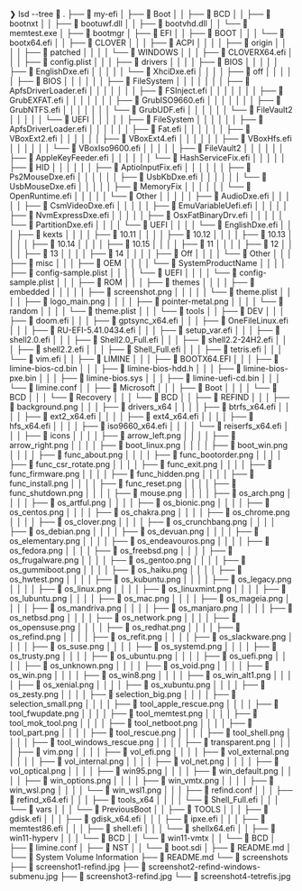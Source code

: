 ❯ lsd --tree
 .
├──  my-efi
│   ├──  Boot
│   │   ├──  BCD
│   │   ├──  bootnxt
│   │   ├──  bootuwf.dll
│   │   ├──  bootvhd.dll
│   │   └──  memtest.exe
│   ├──  bootmgr
│   ├──  EFI
│   │   ├──  BOOT
│   │   │   └──  bootx64.efi
│   │   ├──  CLOVER
│   │   │   ├──  ACPI
│   │   │   │   ├──  origin
│   │   │   │   ├──  patched
│   │   │   │   └──  WINDOWS
│   │   │   ├──  CLOVERX64.efi
│   │   │   ├──  config.plist
│   │   │   ├──  drivers
│   │   │   │   ├──  BIOS
│   │   │   │   │   ├──  EnglishDxe.efi
│   │   │   │   │   └──  XhciDxe.efi
│   │   │   │   ├──  off
│   │   │   │   │   ├──  BIOS
│   │   │   │   │   │   ├──  FileSystem
│   │   │   │   │   │   │   ├──  ApfsDriverLoader.efi
│   │   │   │   │   │   │   ├──  FSInject.efi
│   │   │   │   │   │   │   ├──  GrubEXFAT.efi
│   │   │   │   │   │   │   ├──  GrubISO9660.efi
│   │   │   │   │   │   │   ├──  GrubNTFS.efi
│   │   │   │   │   │   │   └──  GrubUDF.efi
│   │   │   │   │   │   └──  FileVault2
│   │   │   │   │   └──  UEFI
│   │   │   │   │       ├──  FileSystem
│   │   │   │   │       │   ├──  ApfsDriverLoader.efi
│   │   │   │   │       │   ├──  Fat.efi
│   │   │   │   │       │   ├──  VBoxExt2.efi
│   │   │   │   │       │   ├──  VBoxExt4.efi
│   │   │   │   │       │   ├──  VBoxHfs.efi
│   │   │   │   │       │   └──  VBoxIso9600.efi
│   │   │   │   │       ├──  FileVault2
│   │   │   │   │       │   ├──  AppleKeyFeeder.efi
│   │   │   │   │       │   └──  HashServiceFix.efi
│   │   │   │   │       ├──  HID
│   │   │   │   │       │   ├──  AptioInputFix.efi
│   │   │   │   │       │   ├──  Ps2MouseDxe.efi
│   │   │   │   │       │   ├──  UsbKbDxe.efi
│   │   │   │   │       │   └──  UsbMouseDxe.efi
│   │   │   │   │       ├──  MemoryFix
│   │   │   │   │       │   └──  OpenRuntime.efi
│   │   │   │   │       └──  Other
│   │   │   │   │           ├──  AudioDxe.efi
│   │   │   │   │           ├──  CsmVideoDxe.efi
│   │   │   │   │           ├──  EmuVariableUefi.efi
│   │   │   │   │           ├──  NvmExpressDxe.efi
│   │   │   │   │           ├──  OsxFatBinaryDrv.efi
│   │   │   │   │           └──  PartitionDxe.efi
│   │   │   │   └──  UEFI
│   │   │   │       └──  EnglishDxe.efi
│   │   │   ├──  kexts
│   │   │   │   ├──  10.11
│   │   │   │   ├──  10.12
│   │   │   │   ├──  10.13
│   │   │   │   ├──  10.14
│   │   │   │   ├──  10.15
│   │   │   │   ├──  11
│   │   │   │   ├──  12
│   │   │   │   ├──  13
│   │   │   │   ├──  14
│   │   │   │   ├──  Off
│   │   │   │   └──  Other
│   │   │   ├──  misc
│   │   │   ├──  OEM
│   │   │   │   └──  SystemProductName
│   │   │   │       ├──  config-sample.plist
│   │   │   │       └──  UEFI
│   │   │   │           └──  config-sample.plist
│   │   │   ├──  ROM
│   │   │   ├──  themes
│   │   │   │   ├──  embedded
│   │   │   │   │   ├──  screenshot.png
│   │   │   │   │   └──  theme.plist
│   │   │   │   ├──  logo_main.png
│   │   │   │   ├──  pointer-metal.png
│   │   │   │   └──  random
│   │   │   │       └──  theme.plist
│   │   │   └──  tools
│   │   ├──  DEV
│   │   │   ├──  doom.efi
│   │   │   ├──  gptsync_x64.efi
│   │   │   ├──  OneFileLinux.efi
│   │   │   ├──  RU-EFI-5.41.0434.efi
│   │   │   ├──  setup_var.efi
│   │   │   ├──  shell2.0.efi
│   │   │   ├──  Shell2.0_Full.efi
│   │   │   ├──  shell2.2-24H2.efi
│   │   │   ├──  shell2.2.efi
│   │   │   ├──  Shell_Full.efi
│   │   │   ├──  tetris.efi
│   │   │   └──  vim.efi
│   │   ├──  LIMINE
│   │   │   ├──  BOOTX64.EFI
│   │   │   ├──  limine-bios-cd.bin
│   │   │   ├──  limine-bios-hdd.h
│   │   │   ├──  limine-bios-pxe.bin
│   │   │   ├──  limine-bios.sys
│   │   │   ├──  limine-uefi-cd.bin
│   │   │   └──  limine.conf
│   │   ├──  Microsoft
│   │   │   ├──  Boot
│   │   │   │   └──  BCD
│   │   │   └──  Recovery
│   │   │       └──  BCD
│   │   ├──  REFIND
│   │   │   ├──  background.png
│   │   │   ├──  drivers_x64
│   │   │   │   ├──  btrfs_x64.efi
│   │   │   │   ├──  ext2_x64.efi
│   │   │   │   ├──  ext4_x64.efi
│   │   │   │   ├──  hfs_x64.efi
│   │   │   │   ├──  iso9660_x64.efi
│   │   │   │   └──  reiserfs_x64.efi
│   │   │   ├──  icons
│   │   │   │   ├──  arrow_left.png
│   │   │   │   ├──  arrow_right.png
│   │   │   │   ├──  boot_linux.png
│   │   │   │   ├──  boot_win.png
│   │   │   │   ├──  func_about.png
│   │   │   │   ├──  func_bootorder.png
│   │   │   │   ├──  func_csr_rotate.png
│   │   │   │   ├──  func_exit.png
│   │   │   │   ├──  func_firmware.png
│   │   │   │   ├──  func_hidden.png
│   │   │   │   ├──  func_install.png
│   │   │   │   ├──  func_reset.png
│   │   │   │   ├──  func_shutdown.png
│   │   │   │   ├──  mouse.png
│   │   │   │   ├──  os_arch.png
│   │   │   │   ├──  os_artful.png
│   │   │   │   ├──  os_bionic.png
│   │   │   │   ├──  os_centos.png
│   │   │   │   ├──  os_chakra.png
│   │   │   │   ├──  os_chrome.png
│   │   │   │   ├──  os_clover.png
│   │   │   │   ├──  os_crunchbang.png
│   │   │   │   ├──  os_debian.png
│   │   │   │   ├──  os_devuan.png
│   │   │   │   ├──  os_elementary.png
│   │   │   │   ├──  os_endeavouros.png
│   │   │   │   ├──  os_fedora.png
│   │   │   │   ├──  os_freebsd.png
│   │   │   │   ├──  os_frugalware.png
│   │   │   │   ├──  os_gentoo.png
│   │   │   │   ├──  os_gummiboot.png
│   │   │   │   ├──  os_haiku.png
│   │   │   │   ├──  os_hwtest.png
│   │   │   │   ├──  os_kubuntu.png
│   │   │   │   ├──  os_legacy.png
│   │   │   │   ├──  os_linux.png
│   │   │   │   ├──  os_linuxmint.png
│   │   │   │   ├──  os_lubuntu.png
│   │   │   │   ├──  os_mac.png
│   │   │   │   ├──  os_mageia.png
│   │   │   │   ├──  os_mandriva.png
│   │   │   │   ├──  os_manjaro.png
│   │   │   │   ├──  os_netbsd.png
│   │   │   │   ├──  os_network.png
│   │   │   │   ├──  os_opensuse.png
│   │   │   │   ├──  os_redhat.png
│   │   │   │   ├──  os_refind.png
│   │   │   │   ├──  os_refit.png
│   │   │   │   ├──  os_slackware.png
│   │   │   │   ├──  os_suse.png
│   │   │   │   ├──  os_systemd.png
│   │   │   │   ├──  os_trusty.png
│   │   │   │   ├──  os_ubuntu.png
│   │   │   │   ├──  os_uefi.png
│   │   │   │   ├──  os_unknown.png
│   │   │   │   ├──  os_void.png
│   │   │   │   ├──  os_win.png
│   │   │   │   ├──  os_win8.png
│   │   │   │   ├──  os_win_alt1.png
│   │   │   │   ├──  os_xenial.png
│   │   │   │   ├──  os_xubuntu.png
│   │   │   │   ├──  os_zesty.png
│   │   │   │   ├──  selection_big.png
│   │   │   │   ├──  selection_small.png
│   │   │   │   ├──  tool_apple_rescue.png
│   │   │   │   ├──  tool_fwupdate.png
│   │   │   │   ├──  tool_memtest.png
│   │   │   │   ├──  tool_mok_tool.png
│   │   │   │   ├──  tool_netboot.png
│   │   │   │   ├──  tool_part.png
│   │   │   │   ├──  tool_rescue.png
│   │   │   │   ├──  tool_shell.png
│   │   │   │   ├──  tool_windows_rescue.png
│   │   │   │   ├──  transparent.png
│   │   │   │   ├──  vim.png
│   │   │   │   ├──  vol_efi.png
│   │   │   │   ├──  vol_external.png
│   │   │   │   ├──  vol_internal.png
│   │   │   │   ├──  vol_net.png
│   │   │   │   ├──  vol_optical.png
│   │   │   │   ├──  win95.png
│   │   │   │   ├──  win_default.png
│   │   │   │   ├──  win_options.png
│   │   │   │   ├──  win_vmtx.png
│   │   │   │   ├──  win_wsl.png
│   │   │   │   └──  win_wsl1.png
│   │   │   ├──  refind.conf
│   │   │   ├──  refind_x64.efi
│   │   │   ├──  tools_x64
│   │   │   │   └──  Shell_Full.efi
│   │   │   └──  vars
│   │   │       └──  PreviousBoot
│   │   ├──  TOOLS
│   │   │   ├──  gdisk.efi
│   │   │   ├──  gdisk_x64.efi
│   │   │   ├──  ipxe.efi
│   │   │   ├──  memtest86.efi
│   │   │   ├──  shell.efi
│   │   │   └──  shellx64.efi
│   │   ├──  win11-hyperv
│   │   │   └──  BCD
│   │   └──  win11-vmtx
│   │       └──  BCD
│   ├──  limine.conf
│   ├──  NST
│   │   └──  boot.sdi
│   ├──  README.md
│   └──  System Volume Information
├──  README.md
└──  screenshots
    ├──  screenshot1-refind.jpg
    ├──  screenshot2-refind-windows-submenu.jpg
    ├──  screenshot3-refind.jpg
    └──  screenshot4-tetrefis.jpg

